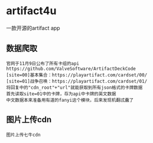 # artifact4u
一款开源的artifact app

## 数据爬取
    官网于11月9日公布了所有卡组的api
    https://github.com/ValveSoftware/ArtifactDeckCode
    [site=00]基本集合：https://playartifact.com/cardset/00/
    [site=01]战争召唤：https://playartifact.com/cardset/01/
    将回复中的"cdn_root"+"url"就能获取到所有json格式的卡牌数据
    首先读取site=01中的卡牌，存为api中卡牌的英文数据
    中文数据本来准备用有道的fanyi这个模块，后来发现机翻忒蠢了

## 图片上传cdn
    图片上传七牛cdn
